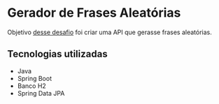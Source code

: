 # Gerador de Frases Aleatórias

Objetivo [desse desafio](https://www.codenation.com.br/journey/backend/challenge/java-5.html) foi criar uma API que gerasse frases aleatórias.

## Tecnologias utilizadas

- Java
- Spring Boot
- Banco H2
- Spring Data JPA